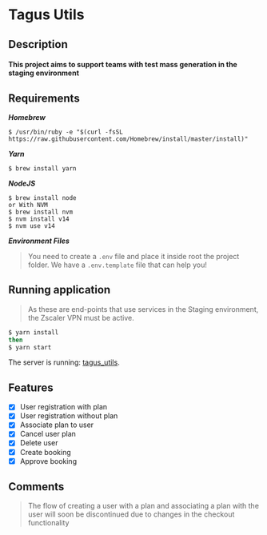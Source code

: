 # **Tagus Utils**

## **Description**

#### This project aims to support teams with test mass generation in the staging environment

## **Requirements**

***Homebrew***
```
$ /usr/bin/ruby -e "$(curl -fsSL https://raw.githubusercontent.com/Homebrew/install/master/install)"
```
***Yarn***
```
$ brew install yarn
```
***NodeJS***
```
$ brew install node
or With NVM
$ brew install nvm
$ nvm install v14
$ nvm use v14
```

***Environment Files***
> You need to create a `.env` file and place it inside root the project folder. We have a `.env.template` file that can help you!


## Running application

> As these are end-points that use services in the Staging environment, the Zscaler VPN must be active.

```sh
$ yarn install
then
$ yarn start
```
The server is running: [tagus_utils](http://localhost:3000/api-doc).


## Features

- [X] User registration with plan
- [X] User registration without plan
- [X] Associate plan to user
- [X] Cancel user plan
- [X] Delete user
- [X] Create booking
- [X] Approve booking

## Comments
> The flow of creating a user with a plan and associating a plan with the user will soon be discontinued due to changes in the checkout functionality
